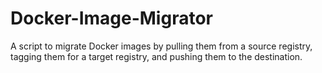 # Docker-Image-Migrator
A script to migrate Docker images by pulling them from a source registry, tagging them for a target registry, and pushing them to the destination.
